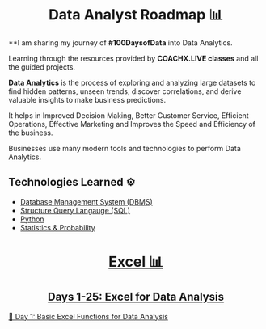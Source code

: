 <h1 align="center">Data Analyst Roadmap 📊</h1>

**I am sharing my journey of **#100DaysofData** into Data Analytics.

Learning through the resources provided by **COACHX.LIVE classes** and all the guided projects.

**Data Analytics** is the process of exploring and analyzing large datasets to find hidden patterns, unseen trends, discover correlations, and derive valuable insights to make business predictions.

It helps in Improved Decision Making, Better Customer Service, Efficient Operations, Effective Marketing and Improves the Speed and Efficiency of the business.

Businesses use many modern tools and technologies to perform Data Analytics. 

## Technologies Learned ⚙️


* <a href="https://www.javatpoint.com/dbms-tutorial">Database Management System (DBMS)</a><a href="https://www.javatpoint.com/dbms-tutorial" target="_blank" rel="noreferrer">
* <a href="https://www.tpointtech.com/sql-tutorial">Structure Query Langauge (SQL)</a><a href="https://www.tpointtech.com/sql-tutorial" target="_blank" rel="noreferrer">
* <a href="https://docs.python.org/3/tutorial/">Python</a><a href="https://docs.python.org/3/tutorial/" target="_blank" rel="noreferrer">
* <a href="https://www.khanacademy.org/math/statistics-probability">Statistics & Probability</a><a href="https://www.khanacademy.org/math/statistics-probability" target="_blank" rel="noreferrer">

<h1 align="center">Excel 📊</h1>
<h2 align="center">Days 1-25: Excel for Data Analysis</h2> 
📌 Day 1: Basic Excel Functions for Data Analysis
